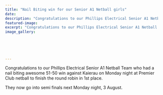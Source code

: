 ```yaml
---
title: "Nail Biting win for our Senior A1 Netball girls"
date: 
description: "Congratulations to our Phillips Electrical Senior A1 Netball Team who had a nail biting 51-50 win against Kaierau on Monday night at Premier Club netball to finish the round robin in 1st place."
featured-image: 
excerpt: "Congratulations to our Phillips Electrical Senior A1 Netball Team who had a nail biting awesome 51-50 win against Kaierau on Monday night at Premier Club netball to finish the round robin in 1st place."
image_gallery:
	
	
	
	
	
---
```


<p><span>Congratulations to our Phillips Electrical Senior A1 Netball Team who had a nail biting awesome 51-50 win against Kaierau on Monday night at Premier Club netball to finish the round robin in 1st place. </span></p>
<p><span>They now go into semi finals next Monday night, 3 August.</span></p>

